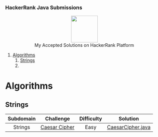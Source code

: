 ### HackerRank Java Submissions

<p align="center">
    <a href="https://www.hackerrank.com/jagrit_07">
        <img height=85 src="https://d3keuzeb2crhkn.cloudfront.net/hackerrank/assets/styleguide/logo_wordmark-f5c5eb61ab0a154c3ed9eda24d0b9e31.svg">
    </a>
    <br>My Accepted Solutions on HackerRank Platform
</p>


1. [Algorithms](#algorithms)
   1. [Strings](#Strings)
   2.            
  

 # Algorithms
 ## Strings

|        Subdomain        |                                                              Challenge                                                              | Difficulty |                                                                                  Solution                                                                                 |
|:-----------------------:|:-----------------------------------------------------------------------------------------------------------------------------------:|:------:|:-------------------------------------------------------------------------------------------------------------------------------------------------------------------------:|
|         Strings         | [Caesar Cipher](https://www.hackerrank.com/challenges/caesar-cipher-1/problem)                                                         |   Easy  | [CaesarCipher.java](https://github.com/Jagrit29/HackerRank_Java_Solutions/blob/master/Problem%20Solving/Strings/CaesarCipher.java)                          |

